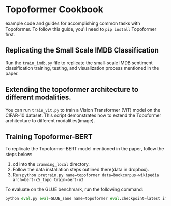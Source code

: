 # Topoformer Cookbook

example code and guides for accomplishing common tasks with Topoformer. To follow this guide, you'll need to `pip install` Topoformer first.

## Replicating the Small Scale IMDB Classification
Run the `train_imdb.py` file to replicate the small-scale IMDB sentiment classification training, testing, and visualization process mentioned in the paper.

## Extending the topoformer architecture to different modalities.
You can run `train_vit.py` to train a Vision Transformer (ViT) model on the CIFAR-10 dataset. This script demonstrates how to extend the Topoformer architecture to different modalities(image).


## Training Topoformer-BERT
To replicate the Topoformer-BERT model mentioned in the paper, follow the steps below:


1. cd into the `cramming_local` directory.
2. Follow the data installation steps outlined there(data in dropbox).
3. Run `python pretrain.py name=topoformer data=bookcorpus-wikipedia arch=bert-c5_topo train=bert-o3`

To evaluate on the GLUE benchmark, run the following command:

```python
python eval.py eval=GLUE_sane name=topoformer eval.checkpoint=latest impl.microbatch_size=16 impl.shuffle_in_dataloader=True
```